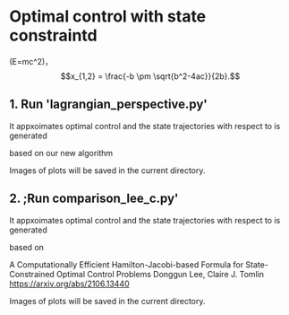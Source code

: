 <script type="text/javascript" src="http://cdn.mathjax.org/mathjax/latest/MathJax.js?config=default"></script>
# Optimal control with state constraintd

\(E=mc^2\)，$$x_{1,2} = \frac{-b \pm \sqrt{b^2-4ac}}{2b}.$$

## 1. Run 'lagrangian_perspective.py'

It appxoimates optimal control and the state trajectories with respect to is generated

based on our new algorithm

Images of plots will be saved in the current directory.

## 2. ;Run comparison_lee_c.py'

It appxoimates optimal control and the state trajectories with respect to is generated 

based on

A Computationally Efficient Hamilton-Jacobi-based Formula for State-Constrained Optimal Control Problems
Donggun Lee, Claire J. Tomlin
https://arxiv.org/abs/2106.13440

Images of plots will be saved in the current directory.
